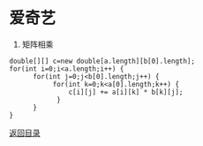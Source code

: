 # 爱奇艺
1. 矩阵相乘
```
double[][] c=new double[a.length][b[0].length];
for(int i=0;i<a.length;i++) {
      for(int j=0;j<b[0].length;j++) {
           for(int k=0;k<a[0].length;k++) {            
               c[i][j] += a[i][k] * b[k][j]; 
            }
      }
}
```

[返回目录](../../CONTENTS.md)